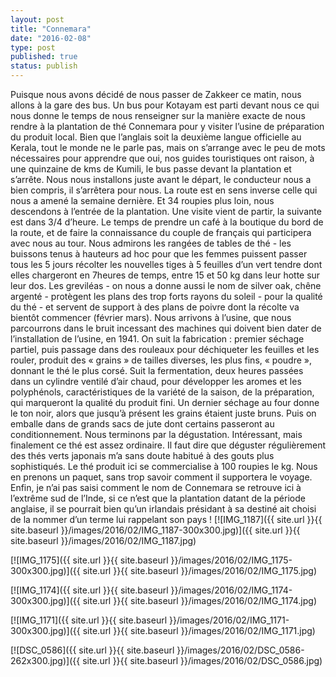 ```yaml
---
layout: post
title: "Connemara"
date: "2016-02-08"
type: post
published: true
status: publish
---
```


Puisque nous avons décidé de nous passer de Zakkeer ce matin, nous allons à la gare des bus. Un bus pour Kotayam est parti devant nous ce qui nous donne le temps de nous renseigner sur la manière exacte de nous rendre à la plantation de thé Connemara pour y visiter l’usine de préparation du produit local. Bien que l’anglais soit la deuxième langue officielle au Kerala, tout le monde ne le parle pas, mais on s’arrange avec le peu de mots nécessaires pour apprendre que oui, nos guides touristiques ont raison, à une quinzaine de kms de Kumili, le bus passe devant la plantation et s’arrête. Nous nous installons juste avant le départ, le conducteur nous a bien compris, il s’arrêtera pour nous. La route est en sens inverse celle qui nous a amené la semaine dernière. Et 34 roupies plus loin, nous descendons à l’entrée de la plantation. Une visite vient de partir, la suivante est dans 3/4 d’heure. Le temps de prendre un café à la boutique du bord de la route, et de faire la connaissance du couple de français qui participera avec nous au tour. Nous admirons les rangées de tables de thé - les buissons tenus à hauteurs ad hoc pour que les femmes puissent passer tous les 5 jours récolter les nouvelles tiges à 5 feuilles d’un vert tendre dont elles chargeront en 7heures de temps, entre 15 et 50 kg dans leur hotte sur leur dos. Les greviléas - on nous a donne aussi le nom de silver oak, chêne argenté - protègent les plans des trop forts rayons du soleil - pour la qualité du thé - et servent de support à des plans de poivre dont la récolte va bientôt commencer (février mars). Nous arrivons à l’usine, que nous parcourrons dans le bruit incessant des machines qui doivent bien dater de l’installation de l’usine, en 1941. On suit la fabrication : premier séchage partiel, puis passage dans des rouleaux pour déchiqueter les feuilles et les rouler, produit des « grains » de tailles diverses, les plus fins, « poudre », donnant le thé le plus corsé. Suit la fermentation, deux heures passées dans un cylindre ventilé d’air chaud, pour développer les aromes et les polyphénols, caractéristiques de la variété de la saison, de la préparation, qui marqueront la qualité du produit fini. Un dernier séchage au four donne le ton noir, alors que jusqu’à présent les grains étaient juste bruns. Puis on emballe dans de grands sacs de jute dont certains passeront au conditionnement. Nous terminons par la dégustation. Intéressant, mais finalement ce thé est assez ordinaire. Il faut dire que déguster régulièrement des thés verts japonais m’a sans doute habitué à des gouts plus sophistiqués. Le thé produit ici se commercialise à 100 roupies le kg. Nous en prenons un paquet, sans trop savoir comment il supportera le voyage. Enfin, je n’ai pas saisi comment le nom de Connemara se retrouve ici à l’extrême sud de l’Inde, si ce n’est que la plantation datant de la période anglaise, il se pourrait bien qu’un irlandais présidant à sa destiné ait choisi de la nommer d’un terme lui rappelant son pays ! [![IMG_1187]({{ site.url }}{{ site.baseurl }}/images/2016/02/IMG_1187-300x300.jpg)]({{ site.url }}{{ site.baseurl }}/images/2016/02/IMG_1187.jpg)

[![IMG_1175]({{ site.url }}{{ site.baseurl }}/images/2016/02/IMG_1175-300x300.jpg)]({{ site.url }}{{ site.baseurl }}/images/2016/02/IMG_1175.jpg)

[![IMG_1174]({{ site.url }}{{ site.baseurl }}/images/2016/02/IMG_1174-300x300.jpg)]({{ site.url }}{{ site.baseurl }}/images/2016/02/IMG_1174.jpg)

[![IMG_1171]({{ site.url }}{{ site.baseurl }}/images/2016/02/IMG_1171-300x300.jpg)]({{ site.url }}{{ site.baseurl }}/images/2016/02/IMG_1171.jpg)

[![DSC_0586]({{ site.url }}{{ site.baseurl }}/images/2016/02/DSC_0586-262x300.jpg)]({{ site.url }}{{ site.baseurl }}/images/2016/02/DSC_0586.jpg)

